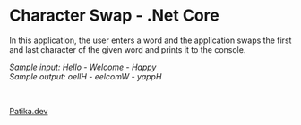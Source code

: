 # Character Swap - .Net Core
In this application, the user enters a word and the application swaps the first and last character of the given word and prints it to the console.
</br>

*Sample input: Hello - Welcome - Happy* </br>
*Sample output: oellH - eelcomW - yappH*

</br>

[Patika.dev](https://app.patika.dev/)